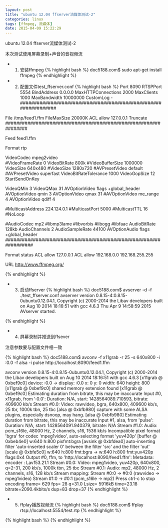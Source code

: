 ```yaml
---
layout: post
title: "ubuntu 12.04 ffserver流媒体测试-2"
categories: linux
tags: [ffmpeg, 流媒体]
date: 2015-04-09 15:22:29
---
```

ubuntu 12.04 ffserver流媒体测试-2

本次测试使用屏幕录制+声音的音视频流

* 1. 安装ffmpeg
{% highlight bash %}
doc5188.com$ sudo apt-get install ffmpeg
{% endhighlight %}

* 2. 配置文件test_ffserver.conf
{% highlight bash %}
Port 8090 
RTSPPort 5554
BindAddress 0.0.0.0 
MaxHTTPConnections 2000
MaxClients 1000
MaxBandwidth 10000000
CustomLog -
################################################################
<Feed feed1.ffm>

File /tmp/feed1.ffm
FileMaxSize 20000K 
ACL allow 127.0.0.1
Truncate
</Feed>
################################################################
<Stream test.rtp>

Feed feed1.ffm

Format rtp

VideoCodec mpeg2video  
#VideoFrameRate 0 
VideoBitRate 800k 
#VideoBufferSize 1000000
VideoSize 640x480 
#VideoSize 1280x720 
#AVPresetVideo default
#AVPresetVideo superfast
VideoBitRateTolerance 1000
VideoGopSize 12 
StartSendOnKey

VideoQMin 3
VideoQMax 31
AVOptionVideo flags +global_header
AVOptionVideo qmin 3 
AVOptionVideo qmax 31 
#AVOptionVideo me_range 4
AVOptionVideo qdiff 4

#MulticastAddress 224.124.0.1 
#MulticastPort 5000
#MulticastTTL 16
#NoLoop

#AudioCodec  mp2 #libmp3lame #libvorbis #libogg  #libfaac
AudioBitRate  128kb 
AudioChannels 2 
AudioSampleRate 44100 
AVOptionAudio flags +global_header
</Stream>
##################################################################
<Stream stat.html>

Format status
ACL allow 127.0.0.1 
ACL allow 192.168.0.0 192.168.255.255

</Stream>

<Redirect index.html>

URL http://www.ffmpeg.org/

</Redirect>

{% endhighlight %}


* 3. 启动ffserver
{% highlight bash %}
doc5188.com$ avserver -d -f ./test_ffserver.conf 
avserver version 0.8.15-4:0.8.15-0ubuntu0.12.04.1, Copyright (c) 2000-2014 the Libav developers
  built on Aug 10 2014 18:16:51 with gcc 4.6.3
Thu Apr  9 14:58:59 2015 AVserver started.

{% endhighlight %}

* 4. 屏幕录制并推送到ffsever

注意参数要与配置文件相一致

{% highlight bash %}
doc5188.com$ avconv -f x11grab -r 25 -s 640x800 -i :0.0 -f alsa -i pulse http://localhost:8090/feed1.ffm

avconv version 0.8.15-4:0.8.15-0ubuntu0.12.04.1, Copyright (c) 2000-2014 the Libav developers
  built on Aug 10 2014 18:16:51 with gcc 4.6.3
[x11grab @ 0xbef9c0] device: :0.0 -> display: :0.0 x: 0 y: 0 width: 640 height: 800
[x11grab @ 0xbef9c0] shared memory extension  found
[x11grab @ 0xbef9c0] Estimating duration from bitrate, this may be inaccurate
Input #0, x11grab, from ':0.0':
  Duration: N/A, start: 1428564089.710593, bitrate: 409600 kb/s
    Stream #0.0: Video: rawvideo, bgra, 640x800, 409600 kb/s, 25 tbr, 1000k tbn, 25 tbc
[alsa @ 0xbfb980] capture with some ALSA plugins, especially dsnoop, may hang.
[alsa @ 0xbfb980] Estimating duration from bitrate, this may be inaccurate
Input #1, alsa, from 'pulse':
  Duration: N/A, start: 1428564091.940379, bitrate: N/A
    Stream #1.0: Audio: pcm_s16le, 48000 Hz, 2 channels, s16, 1536 kb/s
Incompatible pixel format 'bgra' for codec 'mpeg1video', auto-selecting format 'yuv420p'
[buffer @ 0xbeb4e0] w:640 h:800 pixfmt:bgra
[avsink @ 0xbfdea0] auto-inserting filter 'auto-inserted scaler 0' between the filter 'src' and the filter 'out'
[scale @ 0xbfe5c0] w:640 h:800 fmt:bgra -> w:640 h:800 fmt:yuv420p flags:0x4
Output #0, ffm, to 'http://localhost:8090/feed1.ffm':
  Metadata:
    encoder         : Lavf53.21.1
    Stream #0.0: Video: mpeg1video, yuv420p, 640x800, q=2-31, 200 kb/s, 1000k tbn, 25 tbc
    Stream #0.1: Audio: mp2, 48000 Hz, 2 channels, s16, 128 kb/s
Stream mapping:
  Stream #0:0 -> #0:0 (rawvideo -> mpeg1video)
  Stream #1:0 -> #0:1 (pcm_s16le -> mp2)
Press ctrl-c to stop encoding
frame=  629 fps= 28 q=31.0 Lsize=    5916kB time=23.18 bitrate=2090.4kbits/s dup=83 drop=37 
{% endhighlight %}


* 5. ffplay播放视频流
{% highlight bash %}
doc5188.com$ ffplay rtsp://localhost:5554/test.rtp
{% endhighlight %}

{% highlight bash %}
{% endhighlight %}
